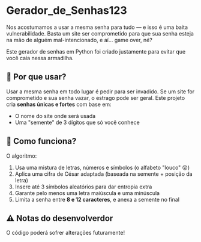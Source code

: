 # Gerador_de_Senhas123

Nos acostumamos a usar a mesma senha para tudo — e isso é uma baita vulnerabilidade. Basta um site ser comprometido para que sua senha esteja na mão de alguém mal-intencionado, e aí... game over, né?

Este gerador de senhas em Python foi criado justamente para evitar que você caia nessa armadilha.

## 🚨 Por que usar?

Usar a mesma senha em todo lugar é pedir para ser invadido. Se um site for comprometido e sua senha vazar, o estrago pode ser geral. Este projeto cria **senhas únicas e fortes** com base em:

- O nome do site onde será usada
- Uma "semente" de 3 dígitos que só você conhece

## 🧠 Como funciona?

O algoritmo:

1. Usa uma mistura de letras, números e símbolos (o alfabeto "louco" 😵)
2. Aplica uma cifra de César adaptada (baseada na semente + posição da letra)
3. Insere até 3 símbolos aleatórios para dar entropia extra
4. Garante pelo menos uma letra maiúscula e uma minúscula
5. Limita a senha entre **8 e 12 caracteres**, e anexa a semente no final

## ⚠️ Notas do desenvolverdor

O código poderá sofrer alterações futuramente!